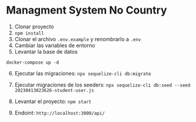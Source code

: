 
# Managment System No Country

1. Clonar proyecto
2. ```npm install```
3. Clonar el archivo ```.env.example``` y renombrarlo a ```.env``` 
4. Cambiar las variables de entorno
5. Levantar la base de datos
```
docker-compose up -d
```
6. Ejecutar las migraciones: ```npx sequelize-cli db:migrate``` 

7. Ejecutar migraciones de los seeders:
    ```npx sequelize-cli db:seed --seed 20230413023626-student-user.js```

8. Levantar el proyecto: ```npm start``` 

9. Endoint:  ```http://localhost:3000/api/``` 


